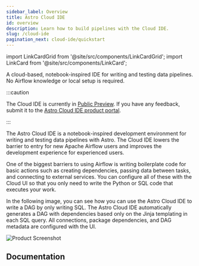 ```yaml
---
sidebar_label: Overview
title: Astro Cloud IDE
id: overview
description: Learn how to build pipelines with the Cloud IDE.
slug: /cloud-ide
pagination_next: cloud-ide/quickstart
---
```


import LinkCardGrid from '@site/src/components/LinkCardGrid';
import LinkCard from '@site/src/components/LinkCard';

<p class="DocItem__header-description">
  A cloud-based, notebook-inspired IDE for writing and testing data pipelines. No Airflow knowledge or local setup is required.
</p>

:::caution

<!-- id to make it easier to remove: cloud-ide-preview-banner -->

The Cloud IDE is currently in [Public Preview](feature-previews.md). If you have any feedback, submit it to the [Astro Cloud IDE product portal](https://portal.productboard.com/75k8qmuqjacnrrnef446fggj).

:::

The Astro Cloud IDE is a notebook-inspired development environment for writing and testing data pipelines with Astro. The Cloud IDE lowers the barrier to entry for new Apache Airflow users and improves the development experience for experienced users.

One of the biggest barriers to using Airflow is writing boilerplate code for basic actions such as creating dependencies, passing data between tasks, and connecting to external services. You can configure all of these with the Cloud UI so that you only need to write the Python or SQL code that executes your work.

In the following image, you can see how you can use the Astro Cloud IDE to write a DAG by only writing SQL. The Astro Cloud IDE automatically generates a DAG with dependencies based only on the Jinja templating in each SQL query. All connections, package dependencies, and DAG metadata are configured with the UI.

![Product Screenshot](/img/cloud-ide/pipeline-editor.png)

## Documentation

<LinkCardGrid>
  <LinkCard truncate label="Quickstart" description="Create data pipelines with the Cloud IDE." href="/astro/cloud-ide/quickstart" />
  <LinkCard truncate label="Deploy a project" description="Push your changes from the Astro Cloud IDE directly to GitHub or a Deployment." href="/astro/cloud-ide/deploy-project" />
  <LinkCard truncate label="Security" description="Learn how the Astro Cloud IDE keeps your code and production Deployments secure." href="/astro/cloud-ide/security" />
</LinkCardGrid>
